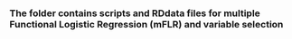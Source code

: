 ### The folder contains scripts and RDdata files for multiple Functional Logistic Regression (mFLR) and variable selection
